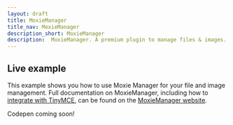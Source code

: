 ```yaml
---
layout: draft
title: MoxieManager
title_nav: MoxieManager
description_short: MoxieManager
description:  MoxieManager. A premium plugin to manage files & images.
---
```


## Live example

This example shows you how to use Moxie Manager for your file and image management. Full documentation on MoxieManager, including how to [integrate with TinyMCE](http://www.moxiemanager.com/documentation/index.php/TinyMCE_Integration), can be found on the [MoxieManager website](http://www.moxiemanager.com/documentation/).

Codepen coming soon!